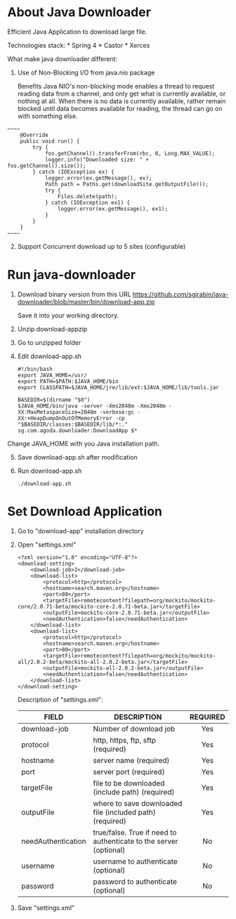 # About Java Downloader

Efficient Java Application to download large file.

Technologies stack:
    * Spring 4
    * Castor
    * Xerces
 
What make java downloader different:
  
  1. Use of Non-Blocking I/O from java.nio package
     
     Benefits Java NIO's non-blocking mode enables a thread to request reading data from a channel, and only get what is currently available, or nothing at all.
     When there is no data is currently available, rather remain blocked until data becomes available for reading, the thread can go on with something else.
    
    ~~~~ 
        @Override
        public void run() {
            try {
                fos.getChannel().transferFrom(rbc, 0, Long.MAX_VALUE);
                logger.info("Downloaded size: " + fos.getChannel().size());
            } catch (IOException ex) {
                logger.error(ex.getMessage(), ex);
                Path path = Paths.get(downloadSite.getOutputFile());
                try {
                    Files.delete(path);
                } catch (IOException ex1) {
                    logger.error(ex.getMessage(), ex1);
                }
            }
        }
    ~~~~ 
  
  2. Support Concurrent download up to 5 sites (configurable)


# Run java-downloader

1. Download binary version from this URL
   https://github.com/sgirabin/java-downloader/blob/master/bin/download-app.zip

   Save it into your working directory.

2. Unzip download-appzip

3. Go to unzipped folder 

4. Edit download-app.sh
    ~~~~ 
    #!/bin/bash
    export JAVA_HOME=/usr/
    export PATH=$PATH:$JAVA_HOME/bin
    export CLASSPATH=$JAVA_HOME/jre/lib/ext:$JAVA_HOME/lib/tools.jar

    BASEDIR=$(dirname "$0")
    $JAVA_HOME/bin/java -server -Xms2048m -Xmx2048m -XX:MaxMetaspaceSize=2048m -verbose:gc -XX:+HeapDumpOnOutOfMemoryError -cp "$BASEDIR/classes:$BASEDIR/lib/*:." sg.com.agoda.downloader.DownloadApp $* 
    ~~~~         
        
  Change JAVA_HOME with you Java installation path.

5. Save download-app.sh after modification

6. Run download-app.sh
    ~~~~
    ./download-app.sh
    ~~~~         

# Set Download Application

1. Go to "download-app" installation directory

2. Open "settings.xml"
    ~~~~  
    <?xml version="1.0" encoding="UTF-8"?>
    <download-setting>
        <download-job>2</download-job>
        <download-list>
            <protocol>http</protocol>
            <hostname>search.maven.org</hostname>
            <port>80</port>
            <targetFile>remotecontent?filepath=org/mockito/mockito-core/2.0.71-beta/mockito-core-2.0.71-beta.jar</targetFile>
            <outputFile>mockito-core-2.0.71-beta.jar</outputFile>
            <needAuthentication>false</needAuthentication>
        </download-list>
        <download-list>
            <protocol>http</protocol>
            <hostname>search.maven.org</hostname>
            <port>80</port>
            <targetFile>remotecontent?filepath=org/mockito/mockito-all/2.0.2-beta/mockito-all-2.0.2-beta.jar</targetFile>
            <outputFile>mockito-all-2.0.2-beta.jar</outputFile>
            <needAuthentication>false</needAuthentication>
        </download-list>
    </download-setting>
    ~~~~  

    Description of "settings.xml": 
    
    | FIELD         | DESCRIPTION                   | REQUIRED  |
    | ------------- |-----------------------------| :---------:|
    | download-job  | Number of download job       | Yes       | 
    | protocol      | http, https, ftp, sftp (required)| Yes | 
    | hostname|  server name (required)| Yes | 
    | port|  server port (required)| Yes | 
    | targetFile|  file to be downloaded (include path) (required)| Yes | 
    | outputFile|  where to save downloaded file (included path) (required)| Yes | 
    | needAuthentication |  true/false. True if need to authenticate to the server (optional)| No | 
    | username|  username to authenticate (optional)| No | 
    | password|  password to authenticate (optional) | No | 

3. Save "settings.xml"

